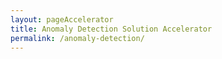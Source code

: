 ```yaml
---
layout: pageAccelerator
title: Anomaly Detection Solution Accelerator
permalink: /anomaly-detection/
---
```


<script>
    //Variables for this specific single accelerator page, to centralize re-used variables
    const textPageTitle = "Anomaly Detection Solution Accelerator";
    const htmlPageDescription = `Detect anomalies on very large structured data sets`;
    const srcHeaderImage = "{{site.baseurl}}/images/anomaly-detection/MDC19_tapeTight_002.jpg";
    const linkAccessAcceleratorRepo = "https://github.com/microsoft/dstoolkit-anomaly-detection-ijungle";
    const listPrereqs = ["Azure Machine Learning (Ubuntu Linux compute)"];
    const listIndustries = ["IT Security",
        "Tax Authorities / Revenue Services",
        "Financial Departments",
        "Financial Services"];
    const listUseCases = ["Credit Card or Financial Transaction Fraud.",
        "Failure events of a server or machine.",
        "Cyber-attach events from security log file data.",
        "Variations in financial transactions."];
    const htmlAcceleratorDescription = 
        `<p style="margin-top: 30px; text-decoration: none;">
            Anomaly Detection is the technique of identifying rare events or observations which can raise suspicions by being statistically different from the rest of the observations. Such “anomalous” behavior typically translates to some kind of a problem like a
            <ul>
                <li>credit card fraud,</li>
                <li>failing machine in a server,</li>
                <li>a cyber-attack,</li>
                <li>variation in financial transactions,</li>
                <li>and so on. </li>
            </ul>
            Common Anomaly Detection techniques are difficult to implement on very large sets of Data. The Anomaly Detection Accelerator, leverages the iJungle technique from Dr. Ricardo Castro, which solves this challenge, enabling anomaly detection on large sets of data. 
        </p>`;
    
    const listAcceleratorGuidanceVideoURLs = ["n/a"];

    const listLinksRelatedAccelerators = ["/ml-ops/", "/ml-ops-for-databricks/"];

    const linkContributingGuide = "n/a";

    const listTechnologies = ["Azure Machine Learning"];

    const htmlArchitectureSection = `n/a`;
    const htmlBranchingStrategySection = `n/a`;
    const htmlAcceleratorComponents = `<img src="{{site.baseurl}}/images/anomaly-detection/Accelerator-components.png" alt="Accelerator components image">`;
    const htmlKeyAcceleratorFiles = `n/a`;
    const htmlLiveDemoSection = `n/a`;
    const htmlRepoStructureSection = `n/a`;

    //boolean variables to show / hide sections of the page
    const toHide_AcceleratorGuidanceSection = true;
    const toHide_RelatedAccelerators = false;
    const toHide_ContributingGuide = true;
    const toHide_ArchitectureSection = true;
    const toHide_BranchingStrategySection = true;
    const toHide_AcceleratorComponents = false;
    const toHide_KeyAcceleratorFiles = true;
    const toHide_LiveDemoSection = true;
    const toHide_RepoStructureSection = true;
</script>

<script src="{{site.baseurl}}/scripts/script-setsingleacceleratorpagecontents.js" type="text/javascript"></script>